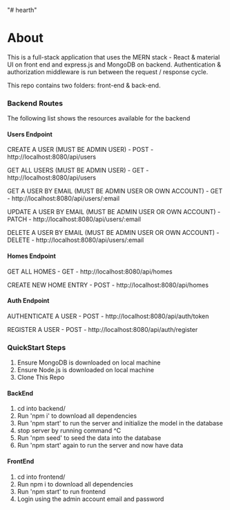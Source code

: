 "# hearth" 

<h1> About </h1>

This is a full-stack application that uses the MERN stack - React & material UI on front end and express.js and MongoDB on backend. Authentication & authorization
middleware is run between the request / response cycle.

This repo contains two folders: front-end & back-end.

<h3> Backend Routes </h3>

The following list shows the resources available for the backend

<h4> Users Endpoint </h4>

<p> CREATE A USER (MUST BE ADMIN USER) - POST -  http://localhost:8080/api/users  </p>
<p> GET ALL USERS (MUST BE ADMIN USER)  - GET -  http://localhost:8080/api/users </p>
<p> GET A USER BY EMAIL (MUST BE ADMIN USER OR OWN ACCOUNT) - GET -  http://localhost:8080/api/users/:email </p>
<p> UPDATE A USER BY EMAIL (MUST BE ADMIN USER OR OWN ACCOUNT) - PATCH -  http://localhost:8080/api/users/:email </p>
<p> DELETE A USER BY EMAIL (MUST BE ADMIN USER OR OWN ACCOUNT) - DELETE -  http://localhost:8080/api/users/:email </p>

<h4> Homes Endpoint </h4>

<p> GET ALL HOMES - GET -  http://localhost:8080/api/homes </p>
<p> CREATE NEW HOME ENTRY - POST -  http://localhost:8080/api/homes </p>

<h4> Auth Endpoint </h4>

<p> AUTHENTICATE A USER - POST - http://localhost:8080/api/auth/token </p>
<p> REGISTER A USER - POST - http://localhost:8080/api/auth/register </p>

<h3> QuickStart Steps </h3>

<ol> 
    <li> Ensure MongoDB is downloaded on local machine </li>
    <li> Ensure Node.js is downloaded on local machine</li>
    <li> Clone This Repo</li>
</ol>

<h4> BackEnd </h4>
<ol> 
    <li> cd into backend/</li>
    <li> Run 'npm i' to download all dependencies</li>
    <li> Run 'npm start' to run the server and initialize the model in the database</li>
    <li> stop server by running command ^C</li>
    <li> Run 'npm seed' to seed the data into the database</li>
    <li> Run 'npm start' again to run the server and now have data</li>
</ol>

<h4> FrontEnd </h4>
<ol> 
    <li> cd into frontend/</li>
    <li> Run npm i to download all dependencies</li>
    <li> Run 'npm start' to run frontend</li>
    <li> Login using the admin account email and password</li>
</ol>





